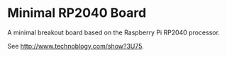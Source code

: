 # Minimal RP2040 Board
A minimal breakout board based on the Raspberry Pi RP2040 processor.

See <http://www.technoblogy.com/show?3U75>.

